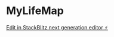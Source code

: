 # MyLifeMap

[Edit in StackBlitz next generation editor ⚡️](https://stackblitz.com/~/github.com/Danalisao/MyLifeMap)